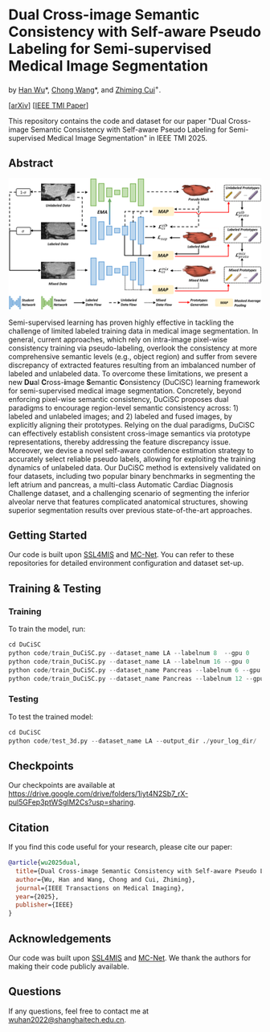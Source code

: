 # Dual Cross-image Semantic Consistency with Self-aware Pseudo Labeling for Semi-supervised Medical Image Segmentation

by [Han Wu](https://hanwu.website/)\*, [Chong Wang](https://cwangrun.github.io/)\*, and [Zhiming Cui](https://shanghaitech-impact.github.io/)<sup>+</sup>.

[[arXiv](https://arxiv.org/abs/2507.21440)] [[IEEE TMI Paper](https://ieeexplore.ieee.org/abstract/document/11104231)]

This repository contains the code and dataset for our paper "Dual Cross-image Semantic Consistency with Self-aware Pseudo Labeling for Semi-supervised Medical Image Segmentation" in IEEE TMI 2025.

## Abstract

![Pipeline Overview](./assets/pipeline.png)

Semi-supervised learning has proven highly effective in tackling the challenge of limited labeled training data in medical image segmentation. 
In general, current approaches, which rely on intra-image pixel-wise consistency training via pseudo-labeling, overlook the consistency at more comprehensive semantic levels (e.g., object region) and suffer from severe discrepancy of extracted features resulting from an imbalanced number of labeled and unlabeled data. 
To overcome these limitations, we present a new **Du**al **C**ross-**i**mage **S**emantic **C**onsistency (DuCiSC) learning framework for semi-supervised medical image segmentation. 
Concretely, beyond enforcing pixel-wise semantic consistency, 
DuCiSC proposes dual paradigms to encourage region-level semantic consistency across: 1) labeled and unlabeled images; and 2) labeled and fused images, 
by explicitly aligning their prototypes. 
Relying on the dual paradigms, 
DuCiSC can effectively establish consistent cross-image semantics via prototype representations, 
thereby addressing the feature discrepancy issue. 
Moreover, we devise a novel self-aware confidence estimation strategy to accurately select reliable pseudo labels, allowing for exploiting the training dynamics of unlabeled data. 
Our DuCiSC method is extensively validated on four datasets, including two popular binary benchmarks in segmenting the left atrium and pancreas, a multi-class Automatic Cardiac Diagnosis Challenge dataset, and
a challenging scenario of segmenting the inferior alveolar nerve that features complicated anatomical structures,
showing superior segmentation results over previous state-of-the-art approaches. 

## Getting Started

Our code is built upon [SSL4MIS](https://github.com/HiLab-git/SSL4MIS) and [MC-Net](https://github.com/ycwu1997/MC-Net). You can refer to these repositories for detailed environment configuration and dataset set-up.

## Training & Testing

### Training

To train the model, run:

```python
cd DuCiSC
python code/train_DuCiSC.py --dataset_name LA --labelnum 8  --gpu 0
python code/train_DuCiSC.py --dataset_name LA --labelnum 16 --gpu 0
python code/train_DuCiSC.py --dataset_name Pancreas --labelnum 6 --gpu 0
python code/train_DuCiSC.py --dataset_name Pancreas --labelnum 12 --gpu 0
```

### Testing

To test the trained model:

```python
cd DuCiSC
python code/test_3d.py --dataset_name LA --output_dir ./your_log_dir/  --gpu 0
```

## Checkpoints

Our checkpoints are available at https://drive.google.com/drive/folders/1iyt4N2Sb7_rX-pul5GFep3ptWSgIM2Cs?usp=sharing. 

## Citation

If you find this code useful for your research, please cite our paper:

```bibtex
@article{wu2025dual,
  title={Dual Cross-image Semantic Consistency with Self-aware Pseudo Labeling for Semi-supervised Medical Image Segmentation},
  author={Wu, Han and Wang, Chong and Cui, Zhiming},
  journal={IEEE Transactions on Medical Imaging},
  year={2025},
  publisher={IEEE}
}
```


## Acknowledgements

Our code was built upon [SSL4MIS](https://github.com/HiLab-git/SSL4MIS) and [MC-Net](https://github.com/ycwu1997/MC-Net). We thank the authors for making their code publicly available.


## Questions
If any questions, feel free to contact me at wuhan2022@shanghaitech.edu.cn.
